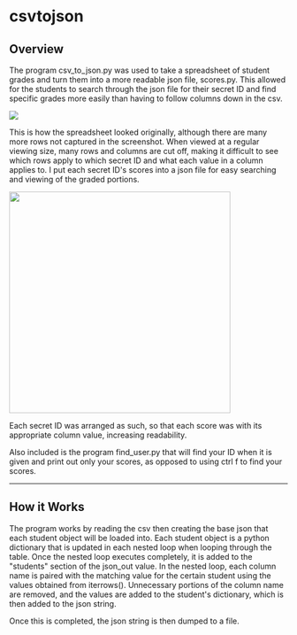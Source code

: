 # csvtojson

<h2>Overview</h2>

The program csv_to_json.py was used to take a spreadsheet of student grades and turn them into a more readable json file, scores.py.  This allowed for the students to search through the json file for their secret ID and find specific grades more easily than having to follow columns down in the csv.

<img src="https://i.imgur.com/8w2Bisp.png"></img>

This is how the spreadsheet looked originally, although there are many more rows not captured in the screenshot.  When viewed at a regular viewing size, many rows and columns are cut off, making it difficult to see which rows apply to which secret ID and what each value in a column applies to.  I put each secret ID's scores into a json file for easy searching and viewing of the graded portions.

<img src="https://i.imgur.com/xwYr9YM.png" width="400"></img>

Each secret ID was arranged as such, so that each score was with its appropriate column value, increasing readability.

Also included is the program find_user.py that will find your ID when it is given and print out only your scores, as opposed to using ctrl f to find your scores.

<hr>

<h2>How it Works</h2>

The program works by reading the csv then creating the base json that each student object will be loaded into.  Each student object is a python dictionary that is updated in each nested loop when looping through the table.  Once the nested loop executes completely, it is added to the "students" section of the json_out value.  In the nested loop, each column name is paired with the matching value for the certain student using the values obtained from iterrows().  Unnecessary portions of the column name are removed, and the values are added to the student's dictionary, which is then added to the json string.

Once this is completed, the json string is then dumped to a file.
